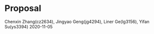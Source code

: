 Proposal
================
Chenxin Zhang(cz2634), Jingyao Geng(jg4294), Liner Ge(lg3156), Yifan
Su(ys3394)
2020-11-05


